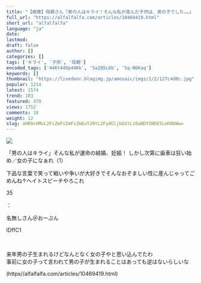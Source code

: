 ```yaml
---
title: "【画像】母親さん「男の人はキライ！そんな私が産んだ子供は、男の子でした……」 "
full_url: "https://alfalfalfa.com/articles/10469419.html"
short_url: "alfalfalfa"
language: "ja"
date: 
lastmod: 
draft: false
author: []
categories: []
tags: ['キライ', '子供', '母親']
encoded_tags: ['44Kt44Op44Kk', '5a2Q5L6b', '5q-N6Kaq']
keywords: []
thumbnail: "https://livedoor.blogimg.jp/amosaic/imgs/1/2/127c4d0c.jpg"
popular: 1214
latest: 1574
trend: 103
featured: 470
views: 1752
comments: 18
weight: 12
slug: aHR0cHMvL2FsZmFsZmFsZmEuY29tL2FydGljbGVzLzEwNDY5NDE5Lmh0bWw=
---
```


![](https://livedoor.blogimg.jp/amosaic/imgs/1/2/127c4d0c.jpg)

<div><p>「男の人はキライ」そんな私が運命の結婚、妊娠！ しかし次第に歯車は狂い始め／女の子になぁれ（1）</p><p>下品な言葉で笑って戦いや争いが大好きでそんなおぞましい性に産んじゃってごめんね↑ヘイトスピーチやろこれ</p><p class='res_info'><p class='res_num'>35</p>：<p class='res_name'>名無しさん＠おーぷん</p><p class='res_matome'><p class='res_id'>IDffC1</p></p></p><br> <p class='res_body'> 来年男の子生まれるけどなんとなく女の子やと思い込んでたわ<br> 事前に女の子って言われて男の子が生まれることはあっても逆はないらしいな </p></div>

(https//alfalfalfa.com/articles/10469419.html)
